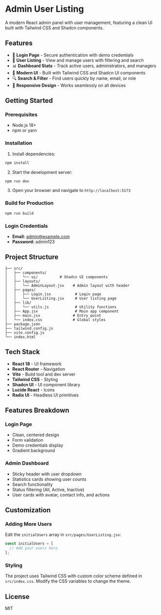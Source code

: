 # Admin User Listing

A modern React admin panel with user management, featuring a clean UI built with Tailwind CSS and Shadcn components.

## Features

- 🔐 **Login Page** - Secure authentication with demo credentials
- 👥 **User Listing** - View and manage users with filtering and search
- 📊 **Dashboard Stats** - Track active users, administrators, and managers
- 🎨 **Modern UI** - Built with Tailwind CSS and Shadcn UI components
- 🔍 **Search & Filter** - Find users quickly by name, email, or role
- 📱 **Responsive Design** - Works seamlessly on all devices

## Getting Started

### Prerequisites

- Node.js 18+
- npm or yarn

### Installation

1. Install dependencies:

```bash
npm install
```

2. Start the development server:

```bash
npm run dev
```

3. Open your browser and navigate to `http://localhost:5173`

### Build for Production

```bash
npm run build
```

### Login Credentials

- **Email:** admin@example.com
- **Password:** admin123

## Project Structure

```
├── src/
│   ├── components/
│   │   └── ui/          # Shadcn UI components
│   ├── layouts/
│   │   └── AdminLayout.jsx    # Admin layout with header
│   ├── pages/
│   │   ├── Login.jsx           # Login page
│   │   └── UserListing.jsx     # User listing page
│   ├── lib/
│   │   └── utils.js            # Utility functions
│   ├── App.jsx                 # Main app component
│   ├── main.jsx               # Entry point
│   └── index.css              # Global styles
├── package.json
├── tailwind.config.js
├── vite.config.js
└── index.html
```

## Tech Stack

- **React 18** - UI framework
- **React Router** - Navigation
- **Vite** - Build tool and dev server
- **Tailwind CSS** - Styling
- **Shadcn UI** - UI component library
- **Lucide React** - Icons
- **Radix UI** - Headless UI primitives

## Features Breakdown

### Login Page

- Clean, centered design
- Form validation
- Demo credentials display
- Gradient background

### Admin Dashboard

- Sticky header with user dropdown
- Statistics cards showing user counts
- Search functionality
- Status filtering (All, Active, Inactive)
- User cards with avatar, contact info, and actions

## Customization

### Adding More Users

Edit the `initialUsers` array in `src/pages/UserListing.jsx`:

```javascript
const initialUsers = [
  // Add your users here
];
```

### Styling

The project uses Tailwind CSS with custom color scheme defined in `src/index.css`. Modify the CSS variables to change the theme.

## License

MIT
